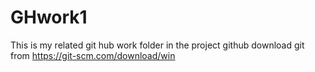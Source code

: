 # GHwork1
This is my related git hub work folder in the project github
download git from https://git-scm.com/download/win  
